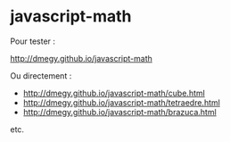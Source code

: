 # javascript-math

Pour tester :

http://dmegy.github.io/javascript-math

Ou directement :


+ http://dmegy.github.io/javascript-math/cube.html
+ http://dmegy.github.io/javascript-math/tetraedre.html
+ http://dmegy.github.io/javascript-math/brazuca.html

etc.

